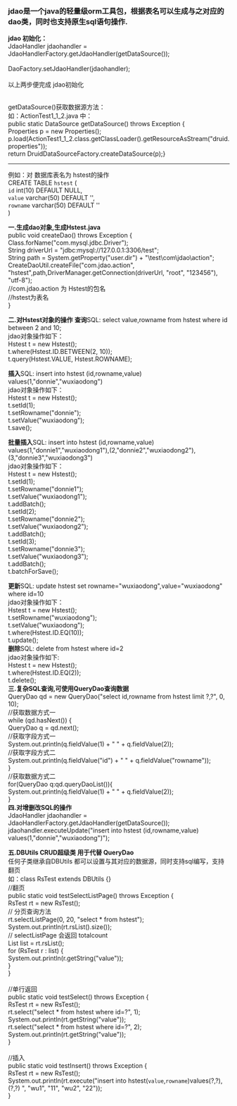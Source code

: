 ### jdao是一个java的轻量级orm工具包，根据表名可以生成与之对应的dao类，同时也支持原生sql语句操作.


**jdao 初始化：**
<br/>		JdaoHandler jdaohandler = JdaoHandlerFactory.getJdaoHandler(getDataSource());  
<br/>		DaoFactory.setJdaoHandler(jdaohandler);  
<br/>		以上两步便完成 jdao初始化
<br/>		

<br/>		getDataSource()获取数据源方法：
<br/>		如：ActionTest1_1_2.java 中：
<br/>		public static DataSource getDataSource() throws Exception {
<br/>			Properties p = new Properties();
<br/>			p.load(ActionTest1_1_2.class.getClassLoader().getResourceAsStream("druid.properties"));
<br/>		return DruidDataSourceFactory.createDataSource(p);}
		 

***
	
例如：对 数据库表名为 hstest的操作 
<br/>	CREATE TABLE `hstest` (
<br/>   		`id` int(10) DEFAULT NULL,
<br/>   		`value` varchar(50) DEFAULT '',
<br/>   		`rowname` varchar(50) DEFAULT ''
<br/>    )

**一.生成dao对象,生成Hstest.java**
<br/>	public void createDao() throws Exception {
<br/>		Class.forName("com.mysql.jdbc.Driver");
<br/>		String driverUrl = "jdbc:mysql://127.0.0.1:3306/test";
<br/>		String path = System.getProperty("user.dir") + "\\test\\com\\jdao\\action";
<br/>		CreateDaoUtil.createFile("com.jdao.action", "hstest",path,DriverManager.getConnection(driverUrl, "root", "123456"), "utf-8");
<br/>		//com.jdao.action 为 Hstest的包名
<br/>		//hstest为表名
<br/>	}

**二.对Hstest对象的操作**
**查询**SQL: select value,rowname from hstest where id between 2 and 10;
<br/>jdao对象操作如下：
<br/>Hstest t = new Hstest();
<br/>t.where(Hstest.ID.BETWEEN(2, 10));
<br/>t.query(Hstest.VALUE, Hstest.ROWNAME);

**插入**SQL:  insert into hstest (id,rowname,value) values(1,"donnie","wuxiaodong")
<br/>jdao对象操作如下：
<br/>Hstest t = new Hstest();
<br/>t.setId(1);
<br/>t.setRowname("donnie");
<br/>t.setValue("wuxiaodong");
<br/>t.save();

**批量插入**SQL:  insert into hstest (id,rowname,value) values(1,"donnie1","wuxiaodong1"),(2,"donnie2","wuxiaodong2"),(3,"donnie3","wuxiaodong3")
<br/>jdao对象操作如下：
<br/>Hstest t = new Hstest();
<br/>t.setId(1);
<br/>t.setRowname("donnie1");
<br/>t.setValue("wuxiaodong1");
<br/>t.addBatch();
<br/>t.setId(2);
<br/>t.setRowname("donnie2");
<br/>t.setValue("wuxiaodong2");
<br/>t.addBatch();
<br/>t.setId(3);
<br/>t.setRowname("donnie3");
<br/>t.setValue("wuxiaodong3");
<br/>t.addBatch();
<br/>t.batchForSave();

**更新**SQL:  update hstest set rowname="wuxiaodong",value="wuxiaodong" where id=10
<br/>jdao对象操作如下：
<br/>Hstest t = new Hstest();
<br/>t.setRowname("wuxiaodong");
<br/>t.setValue("wuxiaodong");
<br/>t.where(Hstest.ID.EQ(10));
<br/>t.update();
<br/>
**删除**SQL:  delete from hstest where id=2
<br/>jdao对象操作如下:
<br/>Hstest t = new Hstest();
<br/>t.where(Hstest.ID.EQ(2));
<br/>t.delete();
<br/>
**三.复杂SQL查询,可使用QueryDao查询数据**
<br/>	QueryDao qd = new QueryDao("select id,rowname from hstest limit ?,?", 0, 10);
<br/>	//获取数据方式一
<br/>	while (qd.hasNext()) {
<br/> 	    QueryDao q = qd.next();
<br/>	    //获取字段方式一
<br/>	    System.out.println(q.fieldValue(1) + "   " + q.fieldValue(2));
<br/>	    //获取字段方式二
<br/>	    System.out.println(q.fieldValue("id") + "   " + q.fieldValue("rowname"));
<br/>	}
<br/>	//获取数据方式二
<br/>	for(QueryDao q:qd.queryDaoList()){
<br/>    	System.out.println(q.fieldValue(1) + "   " + q.fieldValue(2));
<br/>	}
<br/>
**四.对增删改SQL的操作**
<br/>		JdaoHandler jdaohandler = JdaoHandlerFactory.getJdaoHandler(getDataSource());
<br/>		jdaohandler.executeUpdate("insert into hstest (id,rowname,value) values(1,\"donnie\",\"wuxiaodong\")");

**五.DBUtils CRUD超级类 用于代替 QueryDao**
<br/>  任何子类继承自DBUtils 都可以设置与其对应的数据源，同时支持sql编写，支持翻页
<br/>  如：class RsTest extends DBUtils<RsTest> {}
<br/>    //翻页
<br/>	public static void testSelectListPage() throws Exception {
<br/>		RsTest rt = new RsTest();
<br/>		// 分页查询方法
<br/>		rt.selectListPage(0, 20, "select * from hstest");
<br/>		System.out.println(rt.rsList().size());
<br/>		// selectListPage 会返回 totalcount
<br/>		List<RsTest> list = rt.rsList();
<br/>		for (RsTest r : list) {
<br/>			System.out.println(r.getString("value"));
<br/>		}
<br/>	}
<br/>
<br/>	//单行返回
<br/>	public static void testSelect() throws Exception {
<br/>		RsTest rt = new RsTest();
<br/>		rt.select("select * from hstest where id=?", 1);
<br/>		System.out.println(rt.getString("value"));
<br/>		rt.select("select * from hstest where id=?", 2);
<br/>		System.out.println(rt.getString("value"));
<br/>	}
<br/>
<br/>	//插入
<br/>	public static void testInsert() throws Exception {
<br/>		RsTest rt = new RsTest();
<br/>		System.out.println(rt.execute("insert into hstest(`value`,`rowname`)values(?,?),(?,?) ", "wu1", "11", "wu2", "22"));
<br/>	}
